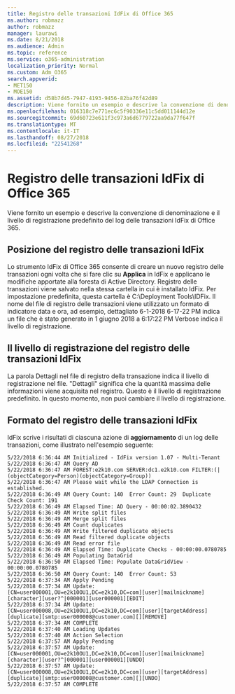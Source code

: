 ```yaml
---
title: Registro delle transazioni IdFix di Office 365
ms.author: robmazz
author: robmazz
manager: laurawi
ms.date: 8/21/2018
ms.audience: Admin
ms.topic: reference
ms.service: o365-administration
localization_priority: Normal
ms.custom: Adm_O365
search.appverid:
- MET150
- MOE150
ms.assetid: d58b7d45-7947-4193-9456-82ba76f42d89
description: Viene fornito un esempio e descrive la convenzione di denominazione e il livello di registrazione predefinito del log delle transazioni IdFix di Office 365.
ms.openlocfilehash: 016318c7e771ec6c5f90336e11c5dd011144d12e
ms.sourcegitcommit: 69d60723e611f3c973a6d6779722aa9da77f647f
ms.translationtype: MT
ms.contentlocale: it-IT
ms.lasthandoff: 08/27/2018
ms.locfileid: "22541268"
---
```

# <a name="office-365-idfix-transaction-log"></a>Registro delle transazioni IdFix di Office 365

Viene fornito un esempio e descrive la convenzione di denominazione e il livello di registrazione predefinito del log delle transazioni IdFix di Office 365.
  
## <a name="idfix-transaction-log-location"></a>Posizione del registro delle transazioni IdFix

Lo strumento IdFix di Office 365 consente di creare un nuovo registro delle transazioni ogni volta che si fare clic su **Applica** in IdFix e applicano le modifiche apportate alla foresta di Active Directory. Registro delle transazioni viene salvato nella stessa cartella in cui è installato IdFix. Per impostazione predefinita, questa cartella è C:\Deployment Tools\IDFix. Il nome del file di registro delle transazioni viene utilizzato un formato di indicatore data e ora, ad esempio, dettagliato 6-1-2018 6-17-22 PM indica un file che è stato generato in 1 giugno 2018 a 6:17:22 PM Verbose indica il livello di registrazione. 
  
## <a name="idfix-transaction-log-logging-level"></a>Il livello di registrazione del registro delle transazioni IdFix

La parola Dettagli nel file di registro della transazione indica il livello di registrazione nel file. "Dettagli" significa che la quantità massima delle informazioni viene acquisita nel registro. Questo è il livello di registrazione predefinito. In questo momento, non puoi cambiare il livello di registrazione.
  
## <a name="idfix-transaction-log-format"></a>Formato del registro delle transazioni IdFix

IdFix scrive i risultati di ciascuna azione di **aggiornamento** di un log delle transazioni, come illustrato nell'esempio seguente:
  
```
5/22/2018 6:36:44 AM Initialized - IdFix version 1.07 - Multi-Tenant
5/22/2018 6:36:47 AM Query AD
5/22/2018 6:36:47 AM FOREST:e2k10.com SERVER:dc1.e2k10.com FILTER:(|(objectCategory=Person)(objectCategory=Group))
5/22/2018 6:36:47 AM Please wait while the LDAP Connection is established.
5/22/2018 6:36:49 AM Query Count: 140  Error Count: 29  Duplicate Check Count: 191
5/22/2018 6:36:49 AM Elapsed Time: AD Query - 00:00:02.3890432
5/22/2018 6:36:49 AM Write split files
5/22/2018 6:36:49 AM Merge split files
5/22/2018 6:36:49 AM Count duplicates
5/22/2018 6:36:49 AM Write filtered duplicate objects
5/22/2018 6:36:49 AM Read filtered duplicate objects
5/22/2018 6:36:49 AM Read error file
5/22/2018 6:36:49 AM Elapsed Time: Duplicate Checks - 00:00:00.0780785
5/22/2018 6:36:49 AM Populating DataGrid
5/22/2018 6:36:50 AM Elapsed Time: Populate DataGridView - 00:00:00.0780785
5/22/2018 6:36:50 AM Query Count: 140  Error Count: 53
5/22/2018 6:37:34 AM Apply Pending
5/22/2018 6:37:34 AM Update: [CN=user000001,OU=e2k10OU1,DC=e2k10,DC=com][user][mailnickname][character][user?^|000001][user000001][EDIT]
5/22/2018 6:37:34 AM Update: [CN=user000008,OU=e2k10OU1,DC=e2k10,DC=com][user][targetAddress][duplicate][smtp:user000008@customer.com][][REMOVE]
5/22/2018 6:37:34 AM COMPLETE
5/22/2018 6:37:40 AM Loading Updates
5/22/2018 6:37:40 AM Action Selection
5/22/2018 6:37:57 AM Apply Pending
5/22/2018 6:37:57 AM Update: [CN=user000001,OU=e2k10OU1,DC=e2k10,DC=com][user][mailnickname][character][user?^|000001][user000001][UNDO]
5/22/2018 6:37:57 AM Update: [CN=user000008,OU=e2k10OU1,DC=e2k10,DC=com][user][targetAddress][duplicate][smtp:user000008@customer.com][][UNDO]
5/22/2018 6:37:57 AM COMPLETE

```